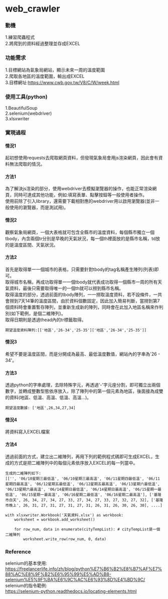 # web_crawler

### 動機
1.練習爬蟲程式<br>
2.將爬到的資料經過整理並存成EXCEL<br>

### 功能需求
1.目標網站為氣象局網站，顯示未來一周的溫度範圍<br>
2.爬取各地區的溫度範圍，輸出成EXCEL<br>
3.目標網址:https://www.cwb.gov.tw/V8/C/W/week.html <br>

### 使用工具(python)
1.BeautifulSoup<br>
2.selenium(webdriver)<br>
3.xlsxwriter<br>

### 實現過程

#### 情況1
起初想使用requests去爬取網頁資料，但發現氣象局會用js渲染網頁，因此會有資料無法爬取的情況。
#### 方法1
為了解決js渲染的部分，使用webdriver去模擬瀏覽器的操作，也能正常渲染網頁，同時可達成其他功能，例如:填寫表單、點擊按鈕等一般使用者操作。<br>
使用前除了引入library，還需要下載相對應的webdriver用以啟用瀏覽器(並非一般使用的瀏覽器，而是測試用)。<br>

#### 情況2
觀察氣象局網頁，一個大表格就可包含全縣市的溫度資料，每個縣市獨立一個tbody，內含兩個tr分別是早晚的天氣狀況，每一個th裡面放的是縣市名稱，td放的是溫度區間、天氣狀況。

#### 方法2
首先是取得單一一個城市的表格，只需要針對tbody的tag名稱產生陣列(列表)即可。<br>
取得城市名稱，再成功取得單一一個tbody就代表成功取得一個縣市一周的所有天氣資料，最後只需要取得唯一的一個th就可以撈到縣市名稱。<br>
取得溫度的部分，透過前面的tbody陣列，一一撈取溫度資料，若不設條件，一共會撈到7天14筆的溫度區間，由於資料個數固定，因此加入簡易判斷，當撈到第7個資料時會重置暫存陣列，並重新生成新的陣列，同時會在此加入地區名稱來作判別(如下範例，是個二維陣列)。<br>
取得日期則是透過thead內的tr標籤取得。

```
期望溫度資料陣列:[['地區','26-34','25-35']['地區','26-34','25-35']]
```
#### 情況3
希望不要是溫度區間，而是分開成為最高、最低溫度數值，網站內的字串為'26 - 34'。

#### 方法3
透過python的字串處理，去除特殊字元，再透過'-'字元座分割，即可獨立出兩個數字，並轉成整數型態依序放入，除了陣列中的第一個元素為地區，後面接為成雙的資料(地區、低溫、高溫、低溫、高溫...)。

```
期望溫度數據: ['地區',26,34,27,34]
```

#### 情況4
將資料寫入EXCEL檔案

#### 方法4
透過前面的方式，建立出二維陣列，再用下列的範例程式碼即可生成EXCEL，生成的方式是把二維陣列中的每個元素依序放入EXCEL的每一列當中。
```
生成的二維陣列如下:
[['', '06/10星期三最低溫', '06/10星期三最高溫', '06/11星期四最低溫', '06/11星期四最高溫', '06/12星期五最低溫', '06/12星期五最高溫', '06/13星期六最低溫', '06/13星期六最高溫', '06/14星期日最低溫', '06/14星期日最高溫', '06/15星期一最低溫', '06/15星期一最高溫', '06/16星期二最低溫', '06/16星期二最高溫'], ['基隆市白天', 26, 34, 27, 34, 27, 33, 27, 34, 27, 33, 27, 32, 27, 32], ['基隆市晚上', 26, 31, 27, 31, 27, 31, 27, 31, 26, 31, 26, 30, 26, 30], ....]
```
```
with xlsxwriter.Workbook('天氣資料.xlsx') as workbook:
    worksheet = workbook.add_worksheet()

    for row_num, data in enumerate(cityTempList): # cityTempList是一個二維陣列
        worksheet.write_row(row_num, 0, data)
```

### Reference
selenium的基本使用:<br>
https://freelancerlife.info/zh/blog/python%E7%B6%B2%E8%B7%AF%E7%88%AC%E8%9F%B2%E6%95%99%E5%AD%B8-selenium%E5%9F%BA%E6%9C%AC%E6%93%8D%E4%BD%9C/ <br>
selenium的指令範例:<br>
https://selenium-python.readthedocs.io/locating-elements.html
